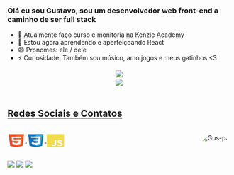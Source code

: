 ### Olá eu sou Gustavo, sou um desenvolvedor web front-end a caminho de ser full stack

- 🔭 Atualmente faço curso e monitoria na Kenzie Academy
- 🌱 Estou agora aprendendo e aperfeiçoando React
- 😄 Pronomes: ele / dele
- ⚡ Curiosidade: Também sou músico, amo jogos e meus gatinhos <3

<div align="center">
  <a href="https://github.com/gusdinizmaia">
  <img height="180em"  src="https://github-readme-stats-delta-three-14.vercel.app/api?username=gusdinizmaia&show_icons=true&theme=dracula&include_all_commits=true&count_private=true"/>
    <br>
  <img height="180em"  src="https://github-readme-stats.vercel.app/api/top-langs/?username=gusdinizmaia&layout=compact&langs_count=7&theme=dracula"/>
</div>
  
<div style="display: inline_block"  ><br>
  <h2>Redes Sociais e Contatos</h2><br>
  
  <!--
      <img align="center" alt="Gus-Ts" height="30" width="40" src="https://raw.githubusercontent.com/devicons/devicon/master/icons/typescript/typescript-plain.svg">
      <img align="center" alt="Gus-React" height="30" width="40" src="https://raw.githubusercontent.com/devicons/devicon/master/icons/react/react-original.svg">
<img align="center" alt="Gus-Python" height="30" width="40" src="https://raw.githubusercontent.com/devicons/devicon/master/icons/python/python-original.svg">
<img align="center" alt="Gus-Csharp" height="30" width="40" src="https://raw.githubusercontent.com/devicons/devicon/master/icons/csharp/csharp-original.svg">
  -->
  
  <img align="center" alt="Gus-HTML" height="30" width="40" src="https://raw.githubusercontent.com/devicons/devicon/master/icons/html5/html5-original.svg">
  <img align="center" alt="Gus-CSS" height="30" width="40" src="https://raw.githubusercontent.com/devicons/devicon/master/icons/css3/css3-original.svg">
  <img align="center" alt="Gus-Js" height="30" width="40" src="https://raw.githubusercontent.com/devicons/devicon/master/icons/javascript/javascript-plain.svg">
  <img align="right" alt="Gus-pic" height="150" style="border-radius:50px;" src="https://media.discordapp.net/attachments/882785382545129482/1041539083534598215/download20221100224004.png?width=408&height=408">
</div>
  
  ##
 
<div> 
  <a href="https://www.instagram.com/guga_dm24/" target="_blank"><img src="https://img.shields.io/badge/-Instagram-%23E4405F?style=for-the-badge&logo=instagram&logoColor=white" target="_blank"></a>
  <!--
 <a href="https://discord.gg/wagxzStdcR" target="_blank"><img src="https://img.shields.io/badge/Discord-7289DA?style=for-the-badge&logo=discord&logoColor=white" target="_blank"></a> 
-->
  <a href = "mailto:gustavodiniz37@hotmail.com"><img src="https://img.shields.io/badge/Microsoft_Outlook-0078D4?style=for-the-badge&logo=microsoft-outlook&logoColor=white" target="_blank"></a>
  <a href = "https://www.linkedin.com/in/gustavo-diniz-661166240/" target="_blank"><img src="https://img.shields.io/badge/-LinkedIn-%230077B5?style=for-the-badge&logo=linkedin&logoColor=white" target="_blank"></a> 
  </div>
  
